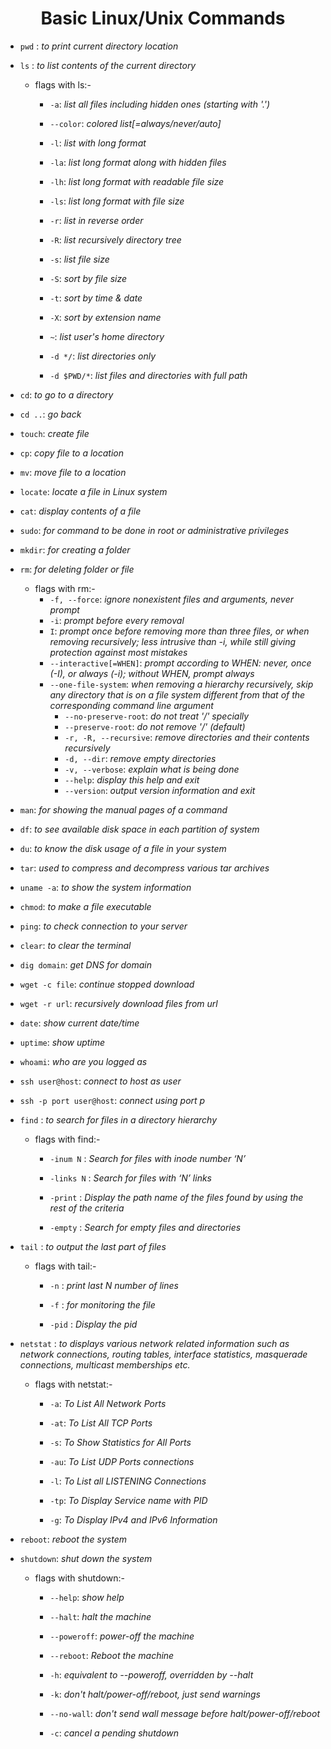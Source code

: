 
<h1 align="center">Basic Linux/Unix Commands</h1>

- `pwd` : _to print current directory location_

- `ls` : _to list contents of the current directory_

    - flags with ls:-
    
        - `-a`: _list all files including hidden ones (starting with '.')_
        
        - `--color`: _colored list[=always/never/auto]_
        
        - `-l`: _list with long format_
        
        - `-la`: _list long format along with hidden files_
        
        - `-lh`: _list long format with readable file size_
        
        - `-ls`: _list long format with file size_
        
        - `-r`: _list in reverse order_
        
        - `-R`: _list recursively directory tree_
        
        - `-s`: _list file size_
        
        - `-S`: _sort by file size_
        
        - `-t`: _sort by time & date_
        
        - `-X`: _sort by extension name_
        
        - `~`: _list user's home directory_
        
        - `-d */`: _list directories only_
        
        - `-d $PWD/*`: _list files and directories with full path_

- `cd`: _to go to a directory_

- `cd ..`: _go back_

- `touch`: _create file_

- `cp`: _copy file to a location_

- `mv`: _move file to a location_

- `locate`: _locate a file in Linux system_

- `cat`: _display contents of a file_

- `sudo`: _for command to be done in root or administrative privileges_

- `mkdir`: _for creating a folder_

- `rm`: _for deleting folder or file_

    - flags with rm:-
        - `-f, --force`: _ignore nonexistent files and arguments, never prompt_
        - `-i`: _prompt before every removal_
        - `I`: _prompt once before removing more than three files, or when removing recursively; less intrusive than -i, while still giving protection against most mistakes_
		- `--interactive[=WHEN]`: _prompt according to WHEN: never, once (-I), or always (-i); without WHEN, prompt always_
		- `--one-file-system`: _when removing a hierarchy recursively, skip any directory that is on a file system different from that of the corresponding command line argument_
	      - `--no-preserve-root`: _do not treat '/' specially_
	      - `--preserve-root`: _do not remove '/' (default)_
		  - `-r, -R, --recursive`: _remove directories and their contents recursively_
		  - `-d, --dir`: _remove empty directories_
		  - `-v, --verbose`: _explain what is being done_
		  - `--help`: _display this help and exit_
		  - `--version`: _output version information and exit_

- `man`: _for showing the manual pages of a command_

- `df`: _to see available disk space in each partition of system_

- `du`: _to know the disk usage of a file in your system_

- `tar`: _used to compress and decompress various tar archives_

- `uname -a`: _to show the system information_

- `chmod`: _to make a file executable_

- `ping`: _to check connection to your server_

- `clear`: _to clear the terminal_

- `dig domain`: _get DNS for domain_

- `wget -c file`: _continue stopped download_

- `wget -r url`: _recursively download files from url_

- `date`: _show current date/time_

- `uptime`: _show uptime_

- `whoami`: _who are you logged as_

- `ssh user@host`: _connect to host as user_

- `ssh -p port user@host`: _connect using port p_

- `find` : _to search for files in a directory hierarchy_

    - flags with find:-
    
        - `-inum N` : _Search for files with inode number ‘N’_
                
        - `-links N` : _Search for files with ‘N’ links_
        
        - `-print` : _Display the path name of the files found by using the rest of the criteria_
		
		- `-empty` : _Search for empty files and directories_

- `tail` : _to output the last part of files_

    - flags with tail:-
    
        - `-n` : _print last N number of lines_
                
        - `-f` : _for monitoring the file_
        
        - `-pid` : _Display the pid_

- `netstat` : _to displays various network related information such as network connections, routing tables, interface statistics, masquerade connections, multicast memberships etc._

    - flags with netstat:-
    
        - `-a`: _To List All Network Ports_
        
        - `-at`: _To List All TCP Ports_
        
        - `-s`: _To Show Statistics for All Ports_
        
        - `-au`: _To List UDP Ports connections_
        
        - `-l`: _To List all LISTENING Connections_
        
        - `-tp`: _To Display Service name with PID_
        
        - `-g`: _To Display IPv4 and IPv6 Information_

- `reboot`: _reboot the system_

- `shutdown`: _shut down the system_

  - flags with shutdown:-
    - `--help`: _show help_
	
    - `--halt`: _halt the machine_
	
    - `--poweroff`: _power-off the machine_
	
    - `--reboot`: _Reboot the machine_
	
    - `-h`: _equivalent to --poweroff, overridden by --halt_
	
    - `-k`: _don't halt/power-off/reboot, just send warnings_
	
    - `--no-wall`: _don't send wall message before halt/power-off/reboot_
	
    - `-c`: _cancel a pending shutdown_
   